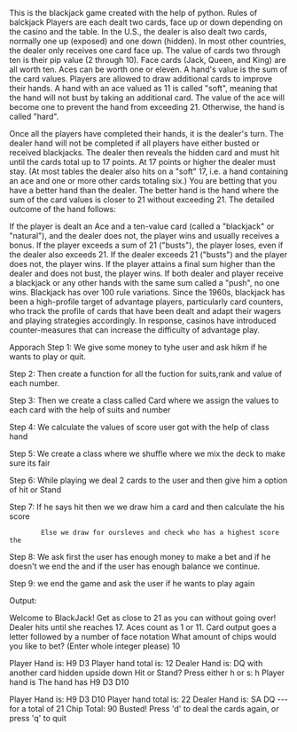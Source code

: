 This is the blackjack game created with the help of python. 
 Rules of balckjack
 Players are each dealt two cards, face up or down depending on the casino and the table. In the U.S., the dealer is also dealt two cards, normally one up (exposed) and one down (hidden). In most other countries, the dealer only receives one card face up. The value of cards two through ten is their pip value (2 through 10). Face cards (Jack, Queen, and King) are all worth ten. Aces can be worth one or eleven. A hand's value is the sum of the card values. Players are allowed to draw additional cards to improve their hands. A hand with an ace valued as 11 is called "soft", meaning that the hand will not bust by taking an additional card. The value of the ace will become one to prevent the hand from exceeding 21. Otherwise, the hand is called "hard".

Once all the players have completed their hands, it is the dealer's turn. The dealer hand will not be completed if all players have either busted or received blackjacks. The dealer then reveals the hidden card and must hit until the cards total up to 17 points. At 17 points or higher the dealer must stay. (At most tables the dealer also hits on a "soft" 17, i.e. a hand containing an ace and one or more other cards totaling six.) You are betting that you have a better hand than the dealer. The better hand is the hand where the sum of the card values is closer to 21 without exceeding 21. The detailed outcome of the hand follows:

If the player is dealt an Ace and a ten-value card (called a "blackjack" or "natural"), and the dealer does not, the player wins and usually receives a bonus.
If the player exceeds a sum of 21 ("busts"), the player loses, even if the dealer also exceeds 21.
If the dealer exceeds 21 ("busts") and the player does not, the player wins.
If the player attains a final sum higher than the dealer and does not bust, the player wins.
If both dealer and player receive a blackjack or any other hands with the same sum called a "push", no one wins.
Blackjack has over 100 rule variations. Since the 1960s, blackjack has been a high-profile target of advantage players, particularly card counters, who track the profile of cards that have been dealt and adapt their wagers and playing strategies accordingly. In response, casinos have introduced counter-measures that can increase the difficulty of advantage play.

Apporach
 Step 1: We give some money to tyhe user and ask hikm if he wants to play or quit. 
 
 Step 2: Then create a function for all the fuction for suits,rank and value of each number.
 
 Step 3: Then we create a class called Card where we assign the values to each card with the help of suits and number
 
 Step 4: We calculate the values of score user got with the help of class hand
 
 Step 5: We create a class where we shuffle where we mix the deck to make sure its fair
 
 Step 6: While playing we deal 2 cards to the user and then give him a option of hit or Stand
 
 Step 7: If he says hit then we we draw him a card and then calculate the his score 
 
            Else we draw for oursleves and check who has a highest score the
 Step 8: We ask first the user has enough money to make a bet and if he doesn't we end the and if the user has enough balance we continue.
 
 Step 9: we end the game and ask the user if he wants to play again
 
 Output:
 
 Welcome to BlackJack! Get as close to 21 as you can without going over!
    Dealer hits until she reaches 17. Aces count as 1 or 11.
    Card output goes a letter followed by a number of face notation
 What amount of chips would you like to bet? (Enter whole integer please) 
10

Player Hand is: 
H9
D3
Player hand total is: 12
Dealer Hand is: 
DQ
 with another card hidden upside down
Hit or Stand? Press either h or s: 
h
Player hand is The hand has  H9 D3 D10

Player Hand is: 
H9
D3
D10
Player hand total is: 22
Dealer Hand is: 
SA
DQ
 --- for a total of 21
Chip Total: 90
Busted! Press 'd' to deal the cards again, or press 'q' to quit
